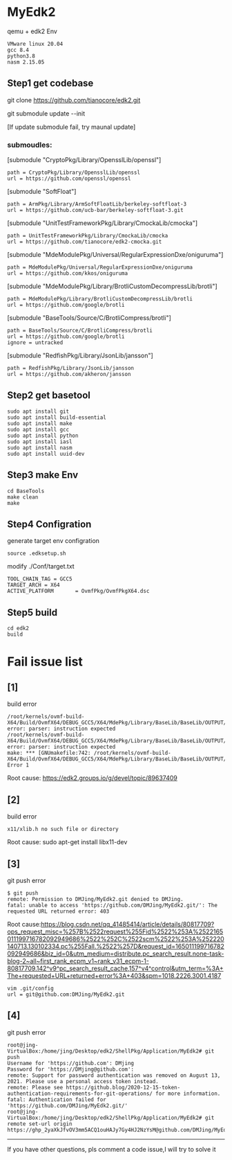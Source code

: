 # MyEdk2
qemu + edk2 Env

    VMware linux 20.04
    gcc 8.4
    python3.8
    nasm 2.15.05

## Step1 get codebase
git clone https://github.com/tianocore/edk2.git

git submodule update --init

[If update submodule fail, try maunal update]

### submoudles:

[submodule "CryptoPkg/Library/OpensslLib/openssl"]

	path = CryptoPkg/Library/OpensslLib/openssl
	url = https://github.com/openssl/openssl

[submodule "SoftFloat"]

	path = ArmPkg/Library/ArmSoftFloatLib/berkeley-softfloat-3
	url = https://github.com/ucb-bar/berkeley-softfloat-3.git

[submodule "UnitTestFrameworkPkg/Library/CmockaLib/cmocka"]

	path = UnitTestFrameworkPkg/Library/CmockaLib/cmocka
	url = https://github.com/tianocore/edk2-cmocka.git

[submodule "MdeModulePkg/Universal/RegularExpressionDxe/oniguruma"]

	path = MdeModulePkg/Universal/RegularExpressionDxe/oniguruma
	url = https://github.com/kkos/oniguruma

[submodule "MdeModulePkg/Library/BrotliCustomDecompressLib/brotli"]

	path = MdeModulePkg/Library/BrotliCustomDecompressLib/brotli
	url = https://github.com/google/brotli

[submodule "BaseTools/Source/C/BrotliCompress/brotli"]

	path = BaseTools/Source/C/BrotliCompress/brotli
	url = https://github.com/google/brotli
	ignore = untracked

[submodule "RedfishPkg/Library/JsonLib/jansson"]

	path = RedfishPkg/Library/JsonLib/jansson
	url = https://github.com/akheron/jansson 

## Step2 get basetool
    sudo apt install git
    sudo apt install build-essential
    sudo apt install make
    sudo apt install gcc
    sudo apt install python
    sudo apt install iasl
    sudo apt install nasm
    sudo apt install uuid-dev

## Step3 make Env

    cd BaseTools
    make clean
    make

## Step4 Configration
generate target env configration

    source .edksetup.sh

modify ./Conf/target.txt

    TOOL_CHAIN_TAG = GCC5
    TARGET_ARCH = X64
    ACTIVE_PLATFORM       = OvmfPkg/OvmfPkgX64.dsc

## Step5 build

    cd edk2
    build


# Fail issue list
## [1]
build error

    /root/kernels/ovmf-build-X64/Build/OvmfX64/DEBUG_GCC5/X64/MdePkg/Library/BaseLib/BaseLib/OUTPUT/X64/LongJump.iii:44: error: parser: instruction expected
    /root/kernels/ovmf-build-X64/Build/OvmfX64/DEBUG_GCC5/X64/MdePkg/Library/BaseLib/BaseLib/OUTPUT/X64/LongJump.iii:49: error: parser: instruction expected
    make: *** [GNUmakefile:742: /root/kernels/ovmf-build-X64/Build/OvmfX64/DEBUG_GCC5/X64/MdePkg/Library/BaseLib/BaseLib/OUTPUT/X64/LongJump.obj] Error 1
    
Root cause: https://edk2.groups.io/g/devel/topic/89637409

## [2]
build error

    x11/xlib.h no such file or directory

Root cause: sudo apt-get install libx11-dev

## [3]
git push error

    $ git push
    remote: Permission to DMJing/MyEdk2.git denied to DMJing.
    fatal: unable to access 'https://github.com/DMJing/MyEdk2.git/': The requested URL returned error: 403

Root cause:https://blog.csdn.net/qq_41485414/article/details/80817709?ops_request_misc=%257B%2522request%255Fid%2522%253A%2522165011199716782092949686%2522%252C%2522scm%2522%253A%252220140713.130102334.pc%255Fall.%2522%257D&request_id=165011199716782092949686&biz_id=0&utm_medium=distribute.pc_search_result.none-task-blog-2~all~first_rank_ecpm_v1~rank_v31_ecpm-1-80817709.142^v9^pc_search_result_cache,157^v4^control&utm_term=%3A+The+requested+URL+returned+error%3A+403&spm=1018.2226.3001.4187

    vim .git/config
    url = git@github.com:DMJing/MyEdk2.git

## [4]
git push error

    root@jing-VirtualBox:/home/jing/Desktop/edk2/ShellPkg/Application/MyEdk2# git push
    Username for 'https://github.com': DMjing                                          
    Password for 'https://DMjing@github.com': 
    remote: Support for password authentication was removed on August 13, 2021. Please use a personal access token instead.
    remote: Please see https://github.blog/2020-12-15-token-authentication-requirements-for-git-operations/ for more information.
    fatal: Authentication failed for 'https://github.com/DMJing/MyEdk2.git/'
    root@jing-VirtualBox:/home/jing/Desktop/edk2/ShellPkg/Application/MyEdk2# git remote set-url origin https://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@github.com/DMJing/MyEdk2.git

  

---
If you have other questions, pls comment a code issue,I will try to solve it 

